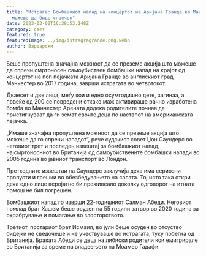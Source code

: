 ```yaml
---
title: "Истрага: Бомбашкиот напад на концертот на Аријана Гранде во Манчестер
  можеше да биде спречен"
date: 2023-03-02T16:38:53.148Z
category: свет
featured: true
featuredImage: ../img/istragragrande.png.webp
author: Вардарски
---
```


Беше пропуштена значајна можност да се преземе акција што можеше да спречи смртоносен самоубиствен бомбашки напад на крајот од концертот на поп пејачката Аријана Гранде во англискиот град Манчестер во 2017 година, заврши истрагата во четвртокот.

Дваесет и две лица, меѓу кои и едно осумгодишно дете, загинаа, а повеќе од 200 се повредени откако маж активираше рачно изработена бомба во Манчестер Арената додека родителите почнаа да пристигнуваат да ги земат своите деца по настапот на американската пејачка.

„Имаше значајна пропуштена можност да се преземе акција што можеше да го спречи нападот“, рече судскиот совет Џон Саундерс во неговиот трет и последен извештај за бомбашкиот напад, најсмртоносниот во Британија од самоубиствените бомбашки напади во 2005 година во јавниот транспорт во Лондон.

Претходните извештаи на Саундерс заклучија дека има сериозни пропусти и грешки во обезбедувањето на салата. Тој исто така откри дека едно лице веројатно би преживеало доколку одговорот на итната помош не бил погрешен.

Бомбашкиот напад го изврши 22-годишниот Салман Абеди. Неговиот помлад брат Хашем беше осуден на 55 години затвор во 2020 година за охрабрување и помагање во злосторството.

Третиот, постариот брат Исмаил, во јули беше осуден во отсуство бидејќи не сведочеше и не учествуваше во истрагата, туку побегна од Британија. Браќата Абеди се деца на либиски родители кои емигрирале во Британија за време на владеењето на Моамер Гадафи.
